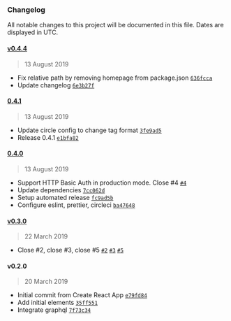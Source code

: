 ### Changelog

All notable changes to this project will be documented in this file. Dates are displayed in UTC.

#### [v0.4.4](https://github.com/mugli/orkid-ui/compare/0.4.1...v0.4.4)

> 13 August 2019

- Fix relative path by removing homepage from package.json [`636fcca`](https://github.com/mugli/orkid-ui/commit/636fcca2203ca3843987efef4bd45034e81bcf32)
- Update changelog [`6e3b27f`](https://github.com/mugli/orkid-ui/commit/6e3b27fd3003ea3fe434a8e4d6ae43c4fcc79651)

#### [0.4.1](https://github.com/mugli/orkid-ui/compare/0.4.0...0.4.1)

> 13 August 2019

- Update circle config to change tag format [`3fe9ad5`](https://github.com/mugli/orkid-ui/commit/3fe9ad5509ba7b0171fd1f6236e737bc76e1f10d)
- Release 0.4.1 [`e1bfa82`](https://github.com/mugli/orkid-ui/commit/e1bfa82485971bae61c257763a02409f0a14d0d6)

#### [0.4.0](https://github.com/mugli/orkid-ui/compare/v0.3.0...0.4.0)

> 13 August 2019

- Support HTTP Basic Auth in production mode. Close #4 [`#4`](https://github.com/mugli/orkid-ui/issues/4)
- Update dependencies [`7cc062d`](https://github.com/mugli/orkid-ui/commit/7cc062dba5882bdb953e1fef3c3a0333dca533da)
- Setup automated release [`fc9ad5b`](https://github.com/mugli/orkid-ui/commit/fc9ad5b8373b0da3610a20e9617d57c5b46c0c5a)
- Configure eslint, prettier, circleci [`ba47648`](https://github.com/mugli/orkid-ui/commit/ba4764837425208caa7c2518175a0912656982fa)

#### [v0.3.0](https://github.com/mugli/orkid-ui/compare/v0.2.0...v0.3.0)

> 22 March 2019

- Close #2, close #3, close #5 [`#2`](https://github.com/mugli/orkid-ui/issues/2) [`#3`](https://github.com/mugli/orkid-ui/issues/3) [`#5`](https://github.com/mugli/orkid-ui/issues/5)

#### v0.2.0

> 20 March 2019

- Initial commit from Create React App [`e79fd84`](https://github.com/mugli/orkid-ui/commit/e79fd849d749141fd5c4cd2be132d3f468f943ce)
- Add initial elements [`35ff551`](https://github.com/mugli/orkid-ui/commit/35ff551e00c20ee1b87fc0ea4fa9cfb8b0b0385f)
- Integrate graphql [`7f73c34`](https://github.com/mugli/orkid-ui/commit/7f73c34a5477cf3734d5a93407e0f8db1a690ef5)
